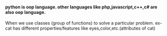 #### python is oop language. other languages like php,javascript,c++,c# are also oop language.
When we use classes (group of functions) to solve a particular problem.
ex- cat has different properties/features like eyes,color,etc.(attributes of cat)

